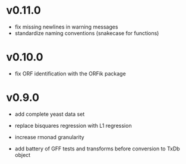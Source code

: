 # v0.11.0

 * fix missing newlines in warning messages
 * standardize naming conventions (snakecase for functions)

# v0.10.0

 * fix ORF identification with the ORFik package

# v0.9.0

 * add complete yeast data set

 * replace bisquares regression with L1 regression 

 * increase rmonad granularity

 * add battery of GFF tests and transforms before conversion to TxDb object
